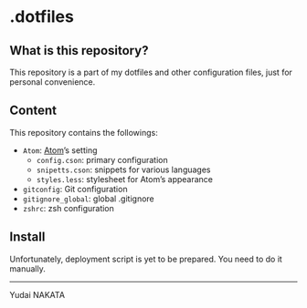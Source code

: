 # .dotfiles

## What is this repository?
This repository is a part of my dotfiles and other configuration files, just for personal convenience.

## Content
This repository contains the followings:

* `Atom`: [Atom](http://atom.io/)’s setting
    * `config.cson`: primary configuration
    * `snipetts.cson`: snippets for various languages
    * `styles.less`: stylesheet for Atom’s appearance
* `gitconfig`: Git configuration
* `gitignore_global`: global .gitignore
* `zshrc`: zsh configuration

## Install
Unfortunately, deployment script is yet to be prepared. You need to do it manually.

---
Yudai NAKATA
